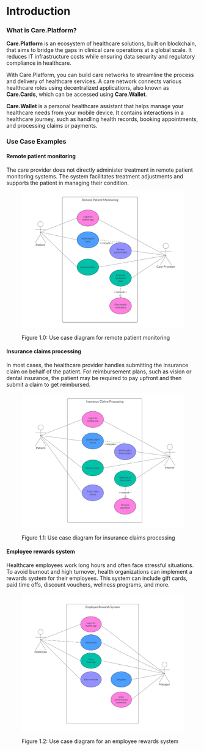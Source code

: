 # Introduction

### What is Care.Platform?

**Care.Platform** is an ecosystem of healthcare solutions, built on blockchain, that aims to bridge the gaps in clinical care operations at a global scale. It reduces IT infrastructure costs while ensuring data security and regulatory compliance in healthcare.

With Care.Platform, you can build care networks to streamline the process and delivery of healthcare services. A care network connects various healthcare roles using decentralized applications, also known as **Care.Cards**, which can be accessed using **Care.Wallet**.

**Care.Wallet** is a personal healthcare assistant that helps manage your healthcare needs from your mobile device. It contains interactions in a healthcare journey, such as handling health records, booking appointments, and processing claims or payments.

### Use Case Examples

#### Remote patient monitoring

The care provider does not directly administer treatment in remote patient monitoring systems. The system facilitates treatment adjustments and supports the patient in managing their condition.

<figure><img src="../.gitbook/assets/remote-patient-monitoring-diagram.png" alt="remote-patient-monitoring-use-case"><figcaption><p>Figure 1.0: Use case diagram for remote patient monitoring</p></figcaption></figure>

#### Insurance claims processing

In most cases, the healthcare provider handles submitting the insurance claim on behalf of the patient. For reimbursement plans, such as vision or dental insurance, the patient may be required to pay upfront and then submit a claim to get reimbursed.

<figure><img src="../.gitbook/assets/insurance-claims-processing.png" alt="insurance-claims-processing-use-case"><figcaption><p>Figure 1.1: Use case diagram for insurance claims processing</p></figcaption></figure>

#### Employee rewards system

Healthcare employees work long hours and often face stressful situations. To avoid burnout and high turnover, health organizations can implement a rewards system for their employees. This system can include gift cards, paid time offs, discount vouchers, wellness programs, and more.

<figure><img src="../.gitbook/assets/employee-rewards-system.png" alt="employee-rewards-system-use-case"><figcaption><p>Figure 1.2: Use case diagram for an employee rewards system</p></figcaption></figure>



